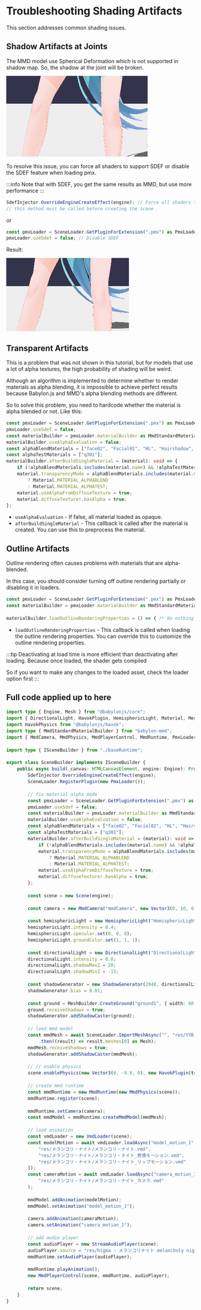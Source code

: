 # Troubleshooting Shading Artifacts

This section addresses common shading issues.

## Shadow Artifacts at Joints

The MMD model use Spherical Deformation which is not supported in shadow map. So, the shadow at the joint will be broken.

![Knee](image.png)

To resolve this issue, you can force all shaders to support SDEF or disable the SDEF feature when loading pmx.

:::info
Note that with SDEF, you get the same results as MMD, but use more performance
:::

```typescript title="src/sceneBuilder.ts"
SdefInjector.OverrideEngineCreateEffect(engine); // Force all shaders to support SDEF
// this method must be called before creating the scene
```

or

```typescript title="src/sceneBuilder.ts"
const pmxLoader = SceneLoader.GetPluginForExtension(".pmx") as PmxLoader;
pmxLoader.useSdef = false; // Disable SDEF
```

Result:

![Knee Solved](image-1.png)

## Transparent Artifacts

This is a problem that was not shown in this tutorial, but for models that use a lot of alpha textures, the high probability of shading will be weird.

Although an algorithm is implemented to determine whether to render materials as alpha blending, it is impossible to achieve perfect results because Babylon.js and MMD's alpha blending methods are different.

So to solve this problem, you need to hardcode whether the material is alpha blended or not. Like this:

```typescript title="src/sceneBuilder.ts"
const pmxLoader = SceneLoader.GetPluginForExtension(".pmx") as PmxLoader;
pmxLoader.useSdef = false;
const materialBuilder = pmxLoader.materialBuilder as MmdStandardMaterialBuilder;
materialBuilder.useAlphaEvaluation = false;
const alphaBlendMaterials = ["face02", "Facial02", "HL", "Hairshadow", "q302"];
const alphaTestMaterials = ["q301"];
materialBuilder.afterBuildSingleMaterial = (material): void => {
    if (!alphaBlendMaterials.includes(material.name) && !alphaTestMaterials.includes(material.name)) return;
    material.transparencyMode = alphaBlendMaterials.includes(material.name)
        ? Material.MATERIAL_ALPHABLEND
        : Material.MATERIAL_ALPHATEST;
    material.useAlphaFromDiffuseTexture = true;
    material.diffuseTexture!.hasAlpha = true;
};
```

- `useAlphaEvaluation` - If false, all material loaded as opaque.
- `afterBuildSingleMaterial` - This callback is called after the material is created. You can use this to preprocess the material.

## Outline Artifacts

Outline rendering often causes problems with materials that are alpha-blended.

In this case, you should consider turning off outline rendering partially or disabling it in loaders.

```typescript title="src/sceneBuilder.ts"
const pmxLoader = SceneLoader.GetPluginForExtension(".pmx") as PmxLoader;
const materialBuilder = pmxLoader.materialBuilder as MmdStandardMaterialBuilder;

materialBuilder.loadOutlineRenderingProperties = () => { /* do nothing */ };
```

- `loadOutlineRenderingProperties` - This callback is called when loading the outline rendering properties. You can override this to customize the outline rendering properties.

:::tip
Deactivating at load time is more efficient than deactivating after loading. Because once loaded, the shader gets compiled

So if you want to make any changes to the loaded asset, check the loader option first
:::

## Full code applied up to here

```typescript title="src/sceneBuilder.ts"
import type { Engine, Mesh } from "@babylonjs/core";
import { DirectionalLight, HavokPlugin, HemisphericLight, Material, MeshBuilder, Scene, SceneLoader, ShadowGenerator, Vector3 } from "@babylonjs/core";
import HavokPhysics from "@babylonjs/havok";
import type { MmdStandardMaterialBuilder } from "babylon-mmd";
import { MmdCamera, MmdPhysics, MmdPlayerControl, MmdRuntime, PmxLoader, SdefInjector, StreamAudioPlayer, VmdLoader } from "babylon-mmd";

import type { ISceneBuilder } from "./baseRuntime";

export class SceneBuilder implements ISceneBuilder {
    public async build(_canvas: HTMLCanvasElement, engine: Engine): Promise<Scene> {
        SdefInjector.OverrideEngineCreateEffect(engine);
        SceneLoader.RegisterPlugin(new PmxLoader());

        // fix material alpha mode
        const pmxLoader = SceneLoader.GetPluginForExtension(".pmx") as PmxLoader;
        pmxLoader.useSdef = false;
        const materialBuilder = pmxLoader.materialBuilder as MmdStandardMaterialBuilder;
        materialBuilder.useAlphaEvaluation = false;
        const alphaBlendMaterials = ["face02", "Facial02", "HL", "Hairshadow", "q302"];
        const alphaTestMaterials = ["q301"];
        materialBuilder.afterBuildSingleMaterial = (material): void => {
            if (!alphaBlendMaterials.includes(material.name) && !alphaTestMaterials.includes(material.name)) return;
            material.transparencyMode = alphaBlendMaterials.includes(material.name)
                ? Material.MATERIAL_ALPHABLEND
                : Material.MATERIAL_ALPHATEST;
            material.useAlphaFromDiffuseTexture = true;
            material.diffuseTexture!.hasAlpha = true;
        };

        const scene = new Scene(engine);

        const camera = new MmdCamera("mmdCamera", new Vector3(0, 10, 0), scene);

        const hemisphericLight = new HemisphericLight("HemisphericLight", new Vector3(0, 1, 0), scene);
        hemisphericLight.intensity = 0.4;
        hemisphericLight.specular.set(0, 0, 0);
        hemisphericLight.groundColor.set(1, 1, 1);

        const directionalLight = new DirectionalLight("DirectionalLight", new Vector3(0.5, -1, 1), scene);
        directionalLight.intensity = 0.8;
        directionalLight.shadowMaxZ = 20;
        directionalLight.shadowMinZ = -15;

        const shadowGenerator = new ShadowGenerator(2048, directionalLight, true, camera);
        shadowGenerator.bias = 0.01;

        const ground = MeshBuilder.CreateGround("ground1", { width: 60, height: 60, subdivisions: 2, updatable: false }, scene);
        ground.receiveShadows = true;
        shadowGenerator.addShadowCaster(ground);

        // load mmd model
        const mmdMesh = await SceneLoader.ImportMeshAsync("", "res/YYB Hatsune Miku_10th/YYB Hatsune Miku_10th_v1.02.pmx", undefined, scene)
            .then((result) => result.meshes[0] as Mesh);
        mmdMesh.receiveShadows = true;
        shadowGenerator.addShadowCaster(mmdMesh);

        // // enable physics
        scene.enablePhysics(new Vector3(0, -9.8, 0), new HavokPlugin(true, await HavokPhysics()));

        // create mmd runtime
        const mmdRuntime = new MmdRuntime(new MmdPhysics(scene));
        mmdRuntime.register(scene);

        mmdRuntime.setCamera(camera);
        const mmdModel = mmdRuntime.createMmdModel(mmdMesh);

        // load animation
        const vmdLoader = new VmdLoader(scene);
        const modelMotion = await vmdLoader.loadAsync("model_motion_1", [
            "res/メランコリ・ナイト/メランコリ・ナイト.vmd",
            "res/メランコリ・ナイト/メランコリ・ナイト_表情モーション.vmd",
            "res/メランコリ・ナイト/メランコリ・ナイト_リップモーション.vmd"
        ]);
        const cameraMotion = await vmdLoader.loadAsync("camera_motion_1",
            "res/メランコリ・ナイト/メランコリ・ナイト_カメラ.vmd"
        );

        mmdModel.addAnimation(modelMotion);
        mmdModel.setAnimation("model_motion_1");

        camera.addAnimation(cameraMotion);
        camera.setAnimation("camera_motion_1");

        // add audio player
        const audioPlayer = new StreamAudioPlayer(scene);
        audioPlayer.source = "res/higma - メランコリナイト melancholy night feat.初音ミク.mp3";
        mmdRuntime.setAudioPlayer(audioPlayer);

        mmdRuntime.playAnimation();
        new MmdPlayerControl(scene, mmdRuntime, audioPlayer);

        return scene;
    }
}
```

